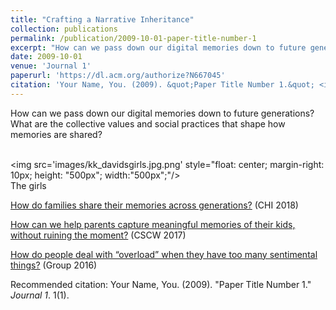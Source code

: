 ```yaml
---
title: "Crafting a Narrative Inheritance"
collection: publications
permalink: /publication/2009-10-01-paper-title-number-1
excerpt: "How can we pass down our digital memories down to future generations?"
date: 2009-10-01
venue: 'Journal 1'
paperurl: 'https://dl.acm.org/authorize?N667045'
citation: 'Your Name, You. (2009). &quot;Paper Title Number 1.&quot; <i>Journal 1</i>. 1(1).'
---
```

How can we pass down our digital memories down to future generations? What are the collective values and social practices that shape how memories are shared?

<br/><img src='images/kk_davidsgirls.jpg.png'
style="float: center; margin-right: 10px; height: "500px"; width:"500px";"/>
<br/><caption>The girls</caption>


[How do families share their memories across generations?](https://dl.acm.org/authorize?N667045) (CHI 2018)

[How can we help parents capture meaningful memories of their kids, without ruining the moment?](https://conceptanjolima.github.io/seeJazz.github.io/posts/2014/08/blog-post-3/) (CSCW 2017)

[How do people deal with “overload” when they have too many sentimental things?](https://dl.acm.org/authorize?N40683) (Group 2016)

Recommended citation: Your Name, You. (2009). "Paper Title Number 1." <i>Journal 1</i>. 1(1).